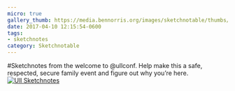 ```yaml
---
micro: true
gallery_thumb: https://media.bennorris.org/images/sketchnotable/thumbs/ull-2017-sketchnotes-00.jpg
date: 2017-04-10 12:15:54-0600
tags:
- sketchnotes
category: Sketchnotable
---
```


#Sketchnotes from the welcome to @ullconf. Help make this a safe, respected, secure family event and figure out why you’re here. [![Ull Sketchnotes](https://media.bennorris.org/images/sketchnotable/ull-2017/ull-2017-sketchnotes-00.jpg)](https://media.bennorris.org/images/sketchnotable/ull-2017/ull-2017-sketchnotes-00.jpg)